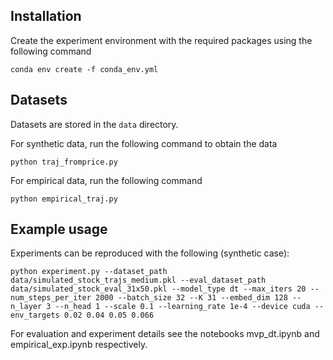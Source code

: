 ## Installation

Create the experiment environment with the required packages using the following command

```
conda env create -f conda_env.yml
```

## Datasets

Datasets are stored in the `data` directory.

For synthetic data, run the following command to obtain the data

```
python traj_fromprice.py
```

For empirical data, run the following command

```
python empirical_traj.py
```

## Example usage

Experiments can be reproduced with the following (synthetic case):

```
python experiment.py --dataset_path data/simulated_stock_trajs_medium.pkl --eval_dataset_path data/simulated_stock_eval_31x50.pkl --model_type dt --max_iters 20 --num_steps_per_iter 2000 --batch_size 32 --K 31 --embed_dim 128 --n_layer 3 --n_head 1 --scale 0.1 --learning_rate 1e-4 --device cuda --env_targets 0.02 0.04 0.05 0.066
```

For evaluation and experiment details see the notebooks mvp_dt.ipynb and empirical_exp.ipynb respectively.
